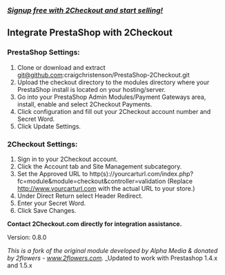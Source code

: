 ### _[Signup free with 2Checkout and start selling!](https://www.2checkout.com/referral?r=git2co)_

Integrate PrestaShop with 2Checkout
----------------------------------------

### PrestaShop Settings:

1. Clone or download and extract git@github.com:craigchristenson/PrestaShop-2Checkout.git
2. Upload the checkout directory to the modules directory where your PrestaShop install is located on your hosting/server.
3. Go into your PrestaShop Admin Modules/Payment Gateways area, install, enable and select 2Checkout Payments. 
4. Click configuration and fill out your 2Checkout account number and Secret Word.
5. Click Update Settings.

### 2Checkout Settings:

1. Sign in to your 2Checkout account.
2. Click the Account tab and Site Management subcategory.
3. Set the Approved URL to http(s)://yourcarturl.com/index.php?fc=module&module=checkout&controller=validation (Replace http://www.yourcarturl.com with the actual URL to your store.)
4. Under Direct Return select Header Redirect.
5. Enter your Secret Word.
6. Click Save Changes.

**Contact 2Checkout.com directly for integration assistance.**

Version: 0.8.0

_This is a fork of the original module developed by Alpha Media & donated by 2flowers - www.2flowers.com._
_Updated to work with Prestashop 1.4.x and 1.5.x
